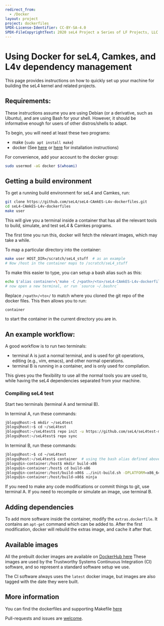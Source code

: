 ```yaml
---
redirect_from:
  - /Docker
layout: project
project: dockerfiles
SPDX-License-Identifier: CC-BY-SA-4.0
SPDX-FileCopyrightText: 2020 seL4 Project a Series of LF Projects, LLC.
---
```


# Using Docker for seL4, Camkes, and L4v dependency management

This page provides instructions on how to quickly set up your machine for building the seL4 kernel and related projects.

## Requirements:

These instructions assume you are using Debian (or a derivative, such as Ubuntu), and are using Bash for your shell. However, it should be informative enough for users of other distros/shells to adapt.

To begin, you will need at least these two programs:

 * make (`sudo apt install make`)
 * docker (See [here](https://get.docker.com) or [here](https://docs.docker.com/engine/installation) for installation instructions)

For convenience, add your account to the docker group:

```bash
sudo usermod -aG docker $(whoami)
```

## Getting a build environment

To get a running build environment for seL4 and Camkes, run:

```bash
git clone https://github.com/seL4/seL4-CAmkES-L4v-dockerfiles.git
cd seL4-CAmkES-L4v-dockerfiles
make user
```

This will give you a terminal inside a container that has all the relevant tools to build, simulate, and test seL4 & Camkes programs. 

The first time you run this, docker will fetch the relevant images, which may take a while.

To map a particular directory into the container:

```bash
make user HOST_DIR=/scratch/seL4_stuff  # as an example
# Now /host in the container maps to /scratch/seL4_stuff
```

To make this easier to type, you can setup a bash alias such as this:

```bash
echo $'alias container=\'make -C /<path>/<to>/seL4-CAmkES-L4v-dockerfiles user HOST_DIR=$(pwd)\'' >> ~/.bashrc
# now open a new terminal, or run `source ~/.bashrc`
```

Replace `/<path>/<to>/` to match where you cloned the git repo of the docker files. This then allows you to run:

```bash
container
```

to start the container in the current directory you are in.

## An example workflow:
A good workflow is to run two terminals: 

 - terminal A is just a normal terminal, and is used for git operations, editing (e.g., vim, emacs), and other normal operations.
 - terminal B is running in a container, and is only used for compilation.

This gives you the flexibility to use all the normal tools you are used to, while having the seL4 dependencies separated from your machine.

### Compiling seL4 test

Start two terminals (terminal A and terminal B).

In terminal A, run these commands:

```bash
jblogs@host:~$ mkdir ~/seL4test
jblogs@host:~$ cd ~/seL4test
jblogs@host:~/seL4test$ repo init -u https://github.com/seL4/seL4test-manifest.git
jblogs@host:~/seL4test$ repo sync
```

In terminal B, run these commands:

```bash
jblogs@host:~$ cd ~/seL4test
jblogs@host:~/seL4test$ container  # using the bash alias defined above
jblogs@in-container:/host$ mkdir build-x86
jblogs@in-container:/host$ cd build-x86
jblogs@in-container:/host/build-x86$ ../init-build.sh -DPLATFORM=x86_64 -DSIMULATION=TRUE 
jblogs@in-container:/host/build-x86$ ninja
```

If you need to make any code modifications or commit things to git, use terminal A. If you need to recompile or simulate an image, use terminal B.

## Adding dependencies
To add more software inside the container, modify the `extras.dockerfile`. It contains an `apt-get` command which can be added to. After the first modification, docker will rebuild the extras image, and cache it after that.


## Available images

All the prebuilt docker images are available on [DockerHub here](https://hub.docker.com/u/trustworthysystems)
These images are used by the Trustworthy Systems Continuous Integration (CI) software, and so represent a standard software setup we use.

The CI software always uses the `latest` docker image, but images are also tagged with the date they were built.

## More information

You can find the dockerfiles and supporting Makefile [here](https://github.com/seL4/seL4-CAmkES-L4v-dockerfiles)

Pull-requests and issues are [welcome](https://docs.sel4.systems/Contributing).
    
